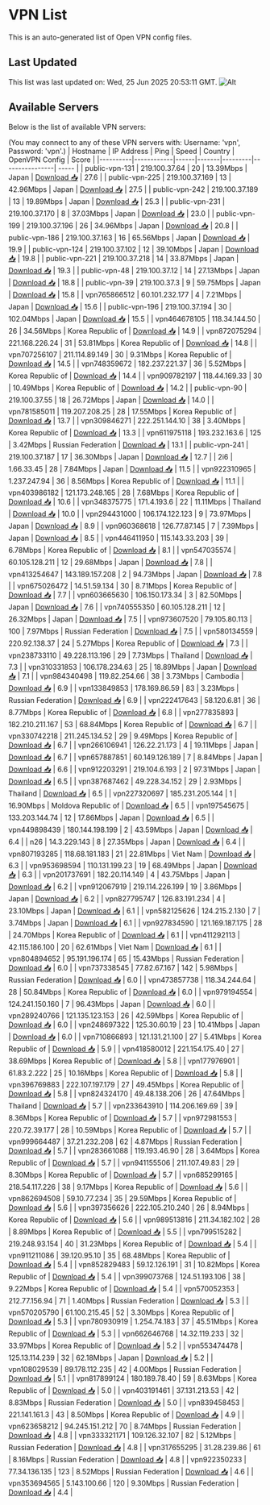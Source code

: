 # VPN List

This is an auto-generated list of Open VPN config files.

## Last Updated

This list was last updated on: Wed, 25 Jun 2025 20:53:11 GMT.
![Alt](https://repobeats.axiom.co/api/embed/186b98318ef1479477931607c1ad7d823f12451f.svg "Repobeats analytics image")

## Available Servers

Below is the list of available VPN servers:

(You may connect to any of these VPN servers with: Username: 'vpn', Password: 'vpn'.)
| Hostname | IP Address | Ping | Speed | Country | OpenVPN Config | Score |
|----------|------------|------|-------|---------|----------------| ----- |
| public-vpn-131 | 219.100.37.64 | 20 | 13.39Mbps | Japan | [Download 📥](./configs/server_0_JP.ovpn) | 27.6 |
| public-vpn-225 | 219.100.37.169 | 13 | 42.96Mbps | Japan | [Download 📥](./configs/server_1_JP.ovpn) | 27.5 |
| public-vpn-242 | 219.100.37.189 | 13 | 19.89Mbps | Japan | [Download 📥](./configs/server_2_JP.ovpn) | 25.3 |
| public-vpn-231 | 219.100.37.170 | 8 | 37.03Mbps | Japan | [Download 📥](./configs/server_3_JP.ovpn) | 23.0 |
| public-vpn-199 | 219.100.37.196 | 26 | 34.96Mbps | Japan | [Download 📥](./configs/server_4_JP.ovpn) | 20.8 |
| public-vpn-186 | 219.100.37.163 | 16 | 65.56Mbps | Japan | [Download 📥](./configs/server_5_JP.ovpn) | 19.9 |
| public-vpn-124 | 219.100.37.102 | 12 | 39.10Mbps | Japan | [Download 📥](./configs/server_6_JP.ovpn) | 19.8 |
| public-vpn-221 | 219.100.37.218 | 14 | 33.87Mbps | Japan | [Download 📥](./configs/server_7_JP.ovpn) | 19.3 |
| public-vpn-48 | 219.100.37.12 | 14 | 27.13Mbps | Japan | [Download 📥](./configs/server_8_JP.ovpn) | 18.8 |
| public-vpn-39 | 219.100.37.3 | 9 | 59.75Mbps | Japan | [Download 📥](./configs/server_9_JP.ovpn) | 15.8 |
| vpn765866512 | 60.101.232.177 | 4 | 7.21Mbps | Japan | [Download 📥](./configs/server_10_JP.ovpn) | 15.6 |
| public-vpn-196 | 219.100.37.194 | 30 | 102.04Mbps | Japan | [Download 📥](./configs/server_11_JP.ovpn) | 15.5 |
| vpn464678105 | 118.34.144.50 | 26 | 34.56Mbps | Korea Republic of | [Download 📥](./configs/server_12_KR.ovpn) | 14.9 |
| vpn872075294 | 221.168.226.24 | 31 | 53.81Mbps | Korea Republic of | [Download 📥](./configs/server_13_KR.ovpn) | 14.8 |
| vpn707256107 | 211.114.89.149 | 30 | 9.31Mbps | Korea Republic of | [Download 📥](./configs/server_14_KR.ovpn) | 14.5 |
| vpn748359672 | 182.237.221.37 | 36 | 5.52Mbps | Korea Republic of | [Download 📥](./configs/server_15_KR.ovpn) | 14.4 |
| vpn909782197 | 118.44.169.33 | 30 | 10.49Mbps | Korea Republic of | [Download 📥](./configs/server_16_KR.ovpn) | 14.2 |
| public-vpn-90 | 219.100.37.55 | 18 | 26.72Mbps | Japan | [Download 📥](./configs/server_17_JP.ovpn) | 14.0 |
| vpn781585011 | 119.207.208.25 | 28 | 17.55Mbps | Korea Republic of | [Download 📥](./configs/server_18_KR.ovpn) | 13.7 |
| vpn309846271 | 222.251.144.10 | 38 | 3.40Mbps | Korea Republic of | [Download 📥](./configs/server_19_KR.ovpn) | 13.3 |
| vpn611975118 | 193.232.163.6 | 125 | 3.42Mbps | Russian Federation | [Download 📥](./configs/server_20_RU.ovpn) | 13.1 |
| public-vpn-241 | 219.100.37.187 | 17 | 36.30Mbps | Japan | [Download 📥](./configs/server_21_JP.ovpn) | 12.7 |
| 2i6 | 1.66.33.45 | 28 | 7.84Mbps | Japan | [Download 📥](./configs/server_22_JP.ovpn) | 11.5 |
| vpn922310965 | 1.237.247.94 | 36 | 8.56Mbps | Korea Republic of | [Download 📥](./configs/server_23_KR.ovpn) | 11.1 |
| vpn403986182 | 121.173.248.165 | 28 | 7.68Mbps | Korea Republic of | [Download 📥](./configs/server_24_KR.ovpn) | 10.6 |
| vpn348375775 | 171.4.193.6 | 22 | 11.11Mbps | Thailand | [Download 📥](./configs/server_25_TH.ovpn) | 10.0 |
| vpn294431000 | 106.174.122.123 | 9 | 73.97Mbps | Japan | [Download 📥](./configs/server_26_JP.ovpn) | 8.9 |
| vpn960368618 | 126.77.87.145 | 7 | 7.39Mbps | Japan | [Download 📥](./configs/server_27_JP.ovpn) | 8.5 |
| vpn446411950 | 115.143.33.203 | 39 | 6.78Mbps | Korea Republic of | [Download 📥](./configs/server_28_KR.ovpn) | 8.1 |
| vpn547035574 | 60.105.128.211 | 12 | 29.68Mbps | Japan | [Download 📥](./configs/server_29_JP.ovpn) | 7.8 |
| vpn413254647 | 143.189.157.208 | 2 | 94.73Mbps | Japan | [Download 📥](./configs/server_30_JP.ovpn) | 7.8 |
| vpn675026472 | 14.51.59.134 | 30 | 8.71Mbps | Korea Republic of | [Download 📥](./configs/server_31_KR.ovpn) | 7.7 |
| vpn603665630 | 106.150.173.34 | 3 | 82.50Mbps | Japan | [Download 📥](./configs/server_32_JP.ovpn) | 7.6 |
| vpn740555350 | 60.105.128.211 | 12 | 26.32Mbps | Japan | [Download 📥](./configs/server_33_JP.ovpn) | 7.5 |
| vpn973607520 | 79.105.80.113 | 100 | 7.97Mbps | Russian Federation | [Download 📥](./configs/server_34_RU.ovpn) | 7.5 |
| vpn580134559 | 220.92.138.37 | 24 | 5.27Mbps | Korea Republic of | [Download 📥](./configs/server_35_KR.ovpn) | 7.3 |
| vpn238733110 | 49.228.113.196 | 29 | 7.73Mbps | Thailand | [Download 📥](./configs/server_36_TH.ovpn) | 7.3 |
| vpn310331853 | 106.178.234.63 | 25 | 18.89Mbps | Japan | [Download 📥](./configs/server_37_JP.ovpn) | 7.1 |
| vpn984340498 | 119.82.254.66 | 38 | 3.73Mbps | Cambodia | [Download 📥](./configs/server_38_KH.ovpn) | 6.9 |
| vpn133849853 | 178.169.86.59 | 83 | 3.23Mbps | Russian Federation | [Download 📥](./configs/server_39_RU.ovpn) | 6.9 |
| vpn222417643 | 58.120.6.81 | 36 | 8.77Mbps | Korea Republic of | [Download 📥](./configs/server_40_KR.ovpn) | 6.8 |
| vpn277835893 | 182.210.211.167 | 53 | 68.84Mbps | Korea Republic of | [Download 📥](./configs/server_41_KR.ovpn) | 6.7 |
| vpn330742218 | 211.245.134.52 | 29 | 9.49Mbps | Korea Republic of | [Download 📥](./configs/server_42_KR.ovpn) | 6.7 |
| vpn266106941 | 126.22.21.173 | 4 | 19.11Mbps | Japan | [Download 📥](./configs/server_43_JP.ovpn) | 6.7 |
| vpn657887851 | 60.149.126.189 | 7 | 8.84Mbps | Japan | [Download 📥](./configs/server_44_JP.ovpn) | 6.6 |
| vpn912203291 | 219.104.6.193 | 2 | 97.31Mbps | Japan | [Download 📥](./configs/server_45_JP.ovpn) | 6.5 |
| vpn387687462 | 49.228.34.152 | 29 | 2.93Mbps | Thailand | [Download 📥](./configs/server_46_TH.ovpn) | 6.5 |
| vpn227320697 | 185.231.205.144 | 1 | 16.90Mbps | Moldova Republic of | [Download 📥](./configs/server_47_MD.ovpn) | 6.5 |
| vpn197545675 | 133.203.144.74 | 12 | 17.86Mbps | Japan | [Download 📥](./configs/server_48_JP.ovpn) | 6.5 |
| vpn449898439 | 180.144.198.199 | 2 | 43.59Mbps | Japan | [Download 📥](./configs/server_49_JP.ovpn) | 6.4 |
| n26 | 14.3.229.143 | 8 | 27.35Mbps | Japan | [Download 📥](./configs/server_50_JP.ovpn) | 6.4 |
| vpn807193285 | 118.68.181.183 | 21 | 22.81Mbps | Viet Nam | [Download 📥](./configs/server_51_VN.ovpn) | 6.3 |
| vpn953698594 | 110.131.199.23 | 19 | 68.49Mbps | Japan | [Download 📥](./configs/server_52_JP.ovpn) | 6.3 |
| vpn201737691 | 182.20.114.149 | 4 | 43.75Mbps | Japan | [Download 📥](./configs/server_53_JP.ovpn) | 6.2 |
| vpn912067919 | 219.114.226.199 | 19 | 3.86Mbps | Japan | [Download 📥](./configs/server_54_JP.ovpn) | 6.2 |
| vpn827795747 | 126.83.191.234 | 4 | 23.10Mbps | Japan | [Download 📥](./configs/server_55_JP.ovpn) | 6.1 |
| vpn582125626 | 124.215.2.130 | 7 | 3.74Mbps | Japan | [Download 📥](./configs/server_56_JP.ovpn) | 6.1 |
| vpn927834590 | 121.169.187.175 | 28 | 24.70Mbps | Korea Republic of | [Download 📥](./configs/server_57_KR.ovpn) | 6.1 |
| vpn411292113 | 42.115.186.100 | 20 | 62.61Mbps | Viet Nam | [Download 📥](./configs/server_58_VN.ovpn) | 6.1 |
| vpn804894652 | 95.191.196.174 | 65 | 15.43Mbps | Russian Federation | [Download 📥](./configs/server_59_RU.ovpn) | 6.0 |
| vpn737338545 | 77.82.67.167 | 142 | 5.98Mbps | Russian Federation | [Download 📥](./configs/server_60_RU.ovpn) | 6.0 |
| vpn473857738 | 118.34.244.64 | 28 | 50.84Mbps | Korea Republic of | [Download 📥](./configs/server_61_KR.ovpn) | 6.0 |
| vpn979194554 | 124.241.150.160 | 7 | 96.43Mbps | Japan | [Download 📥](./configs/server_62_JP.ovpn) | 6.0 |
| vpn289240766 | 121.135.123.153 | 26 | 42.59Mbps | Korea Republic of | [Download 📥](./configs/server_63_KR.ovpn) | 6.0 |
| vpn248697322 | 125.30.60.19 | 23 | 10.41Mbps | Japan | [Download 📥](./configs/server_64_JP.ovpn) | 6.0 |
| vpn710866893 | 121.131.21.100 | 27 | 5.41Mbps | Korea Republic of | [Download 📥](./configs/server_65_KR.ovpn) | 5.9 |
| vpn418580012 | 221.154.175.40 | 27 | 38.69Mbps | Korea Republic of | [Download 📥](./configs/server_66_KR.ovpn) | 5.8 |
| vpn177976901 | 61.83.2.222 | 25 | 10.16Mbps | Korea Republic of | [Download 📥](./configs/server_67_KR.ovpn) | 5.8 |
| vpn396769883 | 222.107.197.179 | 27 | 49.45Mbps | Korea Republic of | [Download 📥](./configs/server_68_KR.ovpn) | 5.8 |
| vpn824324170 | 49.48.138.206 | 26 | 47.64Mbps | Thailand | [Download 📥](./configs/server_69_TH.ovpn) | 5.7 |
| vpn233643910 | 114.206.169.69 | 39 | 8.36Mbps | Korea Republic of | [Download 📥](./configs/server_70_KR.ovpn) | 5.7 |
| vpn972981553 | 220.72.39.177 | 28 | 10.59Mbps | Korea Republic of | [Download 📥](./configs/server_71_KR.ovpn) | 5.7 |
| vpn999664487 | 37.21.232.208 | 62 | 4.87Mbps | Russian Federation | [Download 📥](./configs/server_72_RU.ovpn) | 5.7 |
| vpn283661088 | 119.193.46.90 | 28 | 3.64Mbps | Korea Republic of | [Download 📥](./configs/server_73_KR.ovpn) | 5.7 |
| vpn941155506 | 211.107.49.83 | 29 | 8.30Mbps | Korea Republic of | [Download 📥](./configs/server_74_KR.ovpn) | 5.7 |
| vpn685299165 | 218.54.117.226 | 38 | 9.17Mbps | Korea Republic of | [Download 📥](./configs/server_75_KR.ovpn) | 5.6 |
| vpn862694508 | 59.10.77.234 | 35 | 29.59Mbps | Korea Republic of | [Download 📥](./configs/server_76_KR.ovpn) | 5.6 |
| vpn397356626 | 222.105.210.240 | 26 | 8.94Mbps | Korea Republic of | [Download 📥](./configs/server_77_KR.ovpn) | 5.6 |
| vpn989513816 | 211.34.182.102 | 28 | 8.89Mbps | Korea Republic of | [Download 📥](./configs/server_78_KR.ovpn) | 5.5 |
| vpn799515282 | 219.248.93.154 | 40 | 31.23Mbps | Korea Republic of | [Download 📥](./configs/server_79_KR.ovpn) | 5.4 |
| vpn911211086 | 39.120.95.10 | 35 | 68.48Mbps | Korea Republic of | [Download 📥](./configs/server_80_KR.ovpn) | 5.4 |
| vpn852829483 | 59.12.126.191 | 31 | 10.82Mbps | Korea Republic of | [Download 📥](./configs/server_81_KR.ovpn) | 5.4 |
| vpn399073768 | 124.51.193.106 | 38 | 9.22Mbps | Korea Republic of | [Download 📥](./configs/server_82_KR.ovpn) | 5.4 |
| vpn570052353 | 212.77.156.94 | 71 | 1.40Mbps | Russian Federation | [Download 📥](./configs/server_83_RU.ovpn) | 5.3 |
| vpn570205790 | 61.100.215.45 | 52 | 3.30Mbps | Korea Republic of | [Download 📥](./configs/server_84_KR.ovpn) | 5.3 |
| vpn780930919 | 1.254.74.183 | 37 | 45.51Mbps | Korea Republic of | [Download 📥](./configs/server_85_KR.ovpn) | 5.3 |
| vpn662646768 | 14.32.119.233 | 32 | 33.97Mbps | Korea Republic of | [Download 📥](./configs/server_86_KR.ovpn) | 5.2 |
| vpn553474478 | 125.13.114.239 | 32 | 62.18Mbps | Japan | [Download 📥](./configs/server_87_JP.ovpn) | 5.2 |
| vpn108029539 | 89.178.112.235 | 42 | 4.00Mbps | Russian Federation | [Download 📥](./configs/server_88_RU.ovpn) | 5.1 |
| vpn817899124 | 180.189.78.40 | 59 | 8.63Mbps | Korea Republic of | [Download 📥](./configs/server_89_KR.ovpn) | 5.0 |
| vpn403191461 | 37.131.213.53 | 42 | 8.83Mbps | Russian Federation | [Download 📥](./configs/server_90_RU.ovpn) | 5.0 |
| vpn839458453 | 221.141.161.3 | 43 | 8.50Mbps | Korea Republic of | [Download 📥](./configs/server_91_KR.ovpn) | 4.9 |
| vpn623658212 | 94.245.151.212 | 70 | 8.74Mbps | Russian Federation | [Download 📥](./configs/server_92_RU.ovpn) | 4.8 |
| vpn333321171 | 109.126.32.107 | 82 | 5.12Mbps | Russian Federation | [Download 📥](./configs/server_93_RU.ovpn) | 4.8 |
| vpn317655295 | 31.28.239.86 | 61 | 8.16Mbps | Russian Federation | [Download 📥](./configs/server_94_RU.ovpn) | 4.8 |
| vpn922350233 | 77.34.136.135 | 123 | 8.52Mbps | Russian Federation | [Download 📥](./configs/server_95_RU.ovpn) | 4.6 |
| vpn353694565 | 5.143.100.66 | 120 | 9.30Mbps | Russian Federation | [Download 📥](./configs/server_96_RU.ovpn) | 4.4 |
